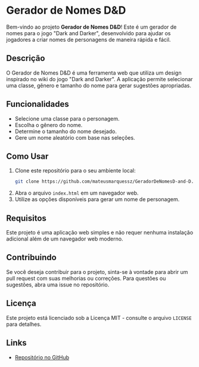 # Gerador de Nomes D&D

Bem-vindo ao projeto **Gerador de Nomes D&D**! Este é um gerador de nomes para o jogo "Dark and Darker", desenvolvido para ajudar os jogadores a criar nomes de personagens de maneira rápida e fácil.

## Descrição

O Gerador de Nomes D&D é uma ferramenta web que utiliza um design inspirado no wiki do jogo "Dark and Darker". A aplicação permite selecionar uma classe, gênero e tamanho do nome para gerar sugestões apropriadas.

## Funcionalidades

- Selecione uma classe para o personagem.
- Escolha o gênero do nome.
- Determine o tamanho do nome desejado.
- Gere um nome aleatório com base nas seleções.

## Como Usar

1. Clone este repositório para o seu ambiente local:
    ```bash
    git clone https://github.com/mateusmarquessz/GeradorDeNomesD-and-D.git
    ```
2. Abra o arquivo `index.html` em um navegador web.
3. Utilize as opções disponíveis para gerar um nome de personagem.

## Requisitos

Este projeto é uma aplicação web simples e não requer nenhuma instalação adicional além de um navegador web moderno.

## Contribuindo

Se você deseja contribuir para o projeto, sinta-se à vontade para abrir um pull request com suas melhorias ou correções. Para questões ou sugestões, abra uma issue no repositório.

## Licença

Este projeto está licenciado sob a Licença MIT - consulte o arquivo `LICENSE` para detalhes.

## Links

- [Repositório no GitHub](https://github.com/mateusmarquessz/GeradorDeNomesD-and-D)
